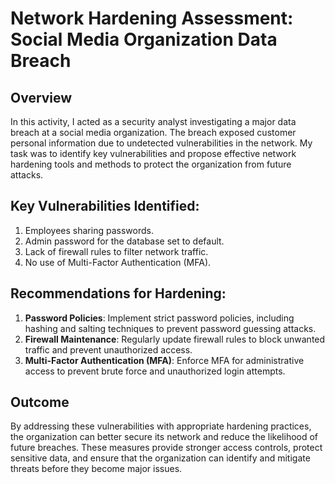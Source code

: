 # Network Hardening Assessment: Social Media Organization Data Breach

## Overview
In this activity, I acted as a security analyst investigating a major data breach at a social media organization. The breach exposed customer personal information due to undetected vulnerabilities in the network. My task was to identify key vulnerabilities and propose effective network hardening tools and methods to protect the organization from future attacks.

## Key Vulnerabilities Identified:
1. Employees sharing passwords.
2. Admin password for the database set to default.
3. Lack of firewall rules to filter network traffic.
4. No use of Multi-Factor Authentication (MFA).

## Recommendations for Hardening:
1. **Password Policies**: Implement strict password policies, including hashing and salting techniques to prevent password guessing attacks.
2. **Firewall Maintenance**: Regularly update firewall rules to block unwanted traffic and prevent unauthorized access.
3. **Multi-Factor Authentication (MFA)**: Enforce MFA for administrative access to prevent brute force and unauthorized login attempts.

## Outcome
By addressing these vulnerabilities with appropriate hardening practices, the organization can better secure its network and reduce the likelihood of future breaches. These measures provide stronger access controls, protect sensitive data, and ensure that the organization can identify and mitigate threats before they become major issues.
